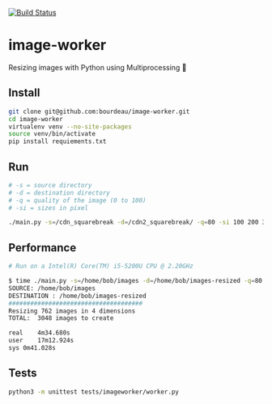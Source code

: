 [![Build Status](https://travis-ci.org/bourdeau/image-worker.svg?branch=master)](https://travis-ci.org/bourdeau/image-worker)
# image-worker
Resizing images with Python using Multiprocessing 🐍

## Install

```bash
git clone git@github.com:bourdeau/image-worker.git
cd image-worker
virtualenv venv --no-site-packages
source venv/bin/activate
pip install requiements.txt
```

## Run

```bash
# -s = source directory
# -d = destination directory
# -q = quality of the image (0 to 100)
# -si = sizes in pixel

./main.py -s=/cdn_squarebreak -d=/cdn2_squarebreak/ -q=80 -si 100 200 300 600
```


## Performance

```bash
# Run on a Intel(R) Core(TM) i5-5200U CPU @ 2.20GHz

$ time ./main.py -s=/home/bob/images -d=/home/bob/images-resized -q=80 -si 100 200 300 600
SOURCE: /home/bob/images
DESTINATION : /home/bob/images-resized
#####################################
Resizing 762 images in 4 dimensions
TOTAL:  3048 images to create

real	4m34.680s
user	17m12.924s
sys	0m41.028s
```

## Tests
```bash
python3 -m unittest tests/imageworker/worker.py
```
